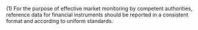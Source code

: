 (1) For the purpose of effective market monitoring by competent authorities, reference data for financial instruments should be reported in a consistent format and according to uniform standards.